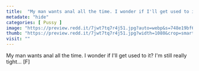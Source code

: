 ```yaml
---
title:  "My man wants anal all the time. I wonder if I'll get used to it? I'm still really tight... [F]"
metadate: "hide"
categories: [ Pussy ]
image: "https://preview.redd.it/7jwt7tq7r4j51.jpg?auto=webp&s=748e19bf6992764dc610d7e1066e8f445db9c150"
thumb: "https://preview.redd.it/7jwt7tq7r4j51.jpg?width=1080&crop=smart&auto=webp&s=1155b7e890b1b83ab3fc836aa9203e1d0b9c683b"
visit: ""
---
```

My man wants anal all the time. I wonder if I'll get used to it? I'm still really tight... [F]
